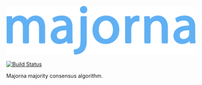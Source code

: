 [![KOAN](/src/res/logo.png)](#)

[![Build Status](https://travis-ci.org/majorna/majorna.svg?branch=master)](https://travis-ci.org/majorna/majorna)

Majorna majority consensus algorithm.
